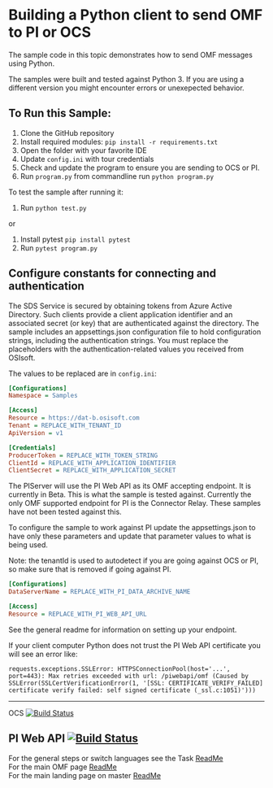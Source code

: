 Building a Python client to send OMF to PI or OCS
==================================================================

The sample code in this topic demonstrates how to send OMF messages
using Python. 

The samples were built and tested against Python 3.  If you are using 
a different version you might encounter errors or unexepected behavior.    
	
To Run this Sample:
-------------------
1. Clone the GitHub repository
2. Install required modules: ``pip install -r requirements.txt``
3. Open the folder with your favorite IDE
4. Update ``config.ini`` with tour credentials
5. Check and update the program to ensure you are sending to OCS or PI.  
6. Run ``program.py``  from commandline run ``python program.py``


To test the sample after running it:
1. Run ``python test.py``

or

1. Install pytest ``pip install pytest``
2. Run ``pytest program.py``


Configure constants for connecting and authentication
-----------------------------------------------------

The SDS Service is secured by obtaining tokens from Azure Active Directory. Such clients 
provide a client application identifier and an associated secret (or key) that are 
authenticated against the directory. The sample includes an appsettings.json configuration 
file to hold configuration strings, including the authentication strings. You must 
replace the placeholders with the authentication-related values you received from OSIsoft. 

The values to be replaced are in ``config.ini``:

```ini
[Configurations]
Namespace = Samples

[Access]
Resource = https://dat-b.osisoft.com
Tenant = REPLACE_WITH_TENANT_ID
ApiVersion = v1

[Credentials]
ProducerToken = REPLACE_WITH_TOKEN_STRING
ClientId = REPLACE_WITH_APPLICATION_IDENTIFIER
ClientSecret = REPLACE_WITH_APPLICATION_SECRET
```


The PIServer will use the PI Web API as its OMF accepting endpoint.  It is currently in Beta.  This is what the sample is tested against.  Currently the only OMF supported endpoint for PI is the Connector Relay.  These samples have not been tested against this.

 To configure the sample to work against PI update the appsettings.json to have only these parameters and update that parameter values to what is being used. 
 
 Note: the tenantId is used to autodetect if you are going against OCS or PI, so make sure that is removed if going against PI.

```ini
[Configurations]
DataServerName = REPLACE_WITH_PI_DATA_ARCHIVE_NAME

[Access]
Resource = REPLACE_WITH_PI_WEB_API_URL
```

See the general readme for information on setting up your endpoint.


If your client computer Python does not trust the PI Web API certificate you will see an error like:

```
requests.exceptions.SSLError: HTTPSConnectionPool(host='...', port=443): Max retries exceeded with url: /piwebapi/omf (Caused by SSLError(SSLCertVerificationError(1, '[SSL: CERTIFICATE_VERIFY_FAILED] certificate verify failed: self signed certificate (_ssl.c:1051)')))
```


-----------
OCS
[![Build Status](https://osisoft.visualstudio.com/Engineering%20Incubation/_apis/build/status/OSIsoft_OCS_Samples-CI?branchName=master&jobName=OMF_APIPy)](https://osisoft.visualstudio.com/Engineering%20Incubation/_build/latest?definitionId=4334&branchName=master)


PI Web API
[![Build Status](https://osisoft.visualstudio.com/Engineering%20Incubation/_apis/build/status/OSIsoft_%20on-prem?branchName=master&jobName=OMF_APIPy)](https://osisoft.visualstudio.com/Engineering%20Incubation/_build/latest?definitionId=4782&branchName=master)
-----------


For the general steps or switch languages see the Task  [ReadMe](../)<br />
For the main OMF page [ReadMe](../../../)<br />
For the main landing page on master [ReadMe](https://github.com/osisoft/OSI-Samples)
